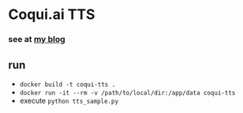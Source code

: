 # Coqui.ai TTS

### see at [my blog](https://ayaa17.github.io/myVitepress/ai/tts/coqui-ai-tts.html)

## **run** 
- ``docker build -t coqui-tts .``
- ``docker run -it --rm -v /path/to/local/dir:/app/data coqui-tts``
- execute ``python tts_sample.py``